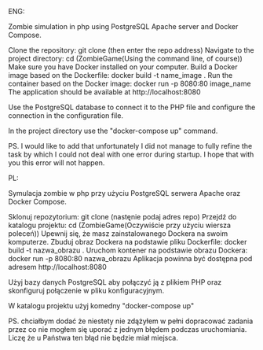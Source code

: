 ENG: 

Zombie simulation in php using PostgreSQL Apache server and Docker Compose. 

Clone the repository: git clone (then enter the repo address)
Navigate to the project directory: cd (ZombieGame(Using the command line, of course))
Make sure you have Docker installed on your computer.
Build a Docker image based on the Dockerfile: docker build -t name_image .
Run the container based on the Docker image: docker run -p 8080:80 image_name
The application should be available at http://localhost:8080

Use the PostgreSQL database to connect it to the PHP file and configure the connection in the configuration file. 

In the project directory use the "docker-compose up" command. 

PS. I would like to add that unfortunately I did not manage to fully refine the task by which I could not deal with one error during startup. I hope that with you this error will not happen.



PL:

Symulacja zombie w php przy użyciu PostgreSQL serwera Apache oraz Docker Compose. 

Sklonuj repozytorium: git clone (nastęnie podaj adres repo)
Przejdź do katalogu projektu: cd (ZombieGame(Oczywiście przy użyciu wiersza poleceń))
Upewnij się, że masz zainstalowanego Dockera na swoim komputerze.
Zbuduj obraz Dockera na podstawie pliku Dockerfile: docker build -t nazwa_obrazu .
Uruchom kontener na podstawie obrazu Dockera: docker run -p 8080:80 nazwa_obrazu
Aplikacja powinna być dostępna pod adresem http://localhost:8080

Użyj bazy danych PostgreSQL aby połączyć ją z plikiem PHP oraz skonfiguruj połączenie w pliku konfiguracyjnym. 

W katalogu projektu użyj komedny "docker-compose up" 

PS. chciałbym dodać że niestety nie zdążyłem w pełni dopracować zadania przez co nie mogłem się uporać z jednym błędem podczas uruchomiania. Liczę że u Państwa ten błąd nie będzie miał miejsca. 

